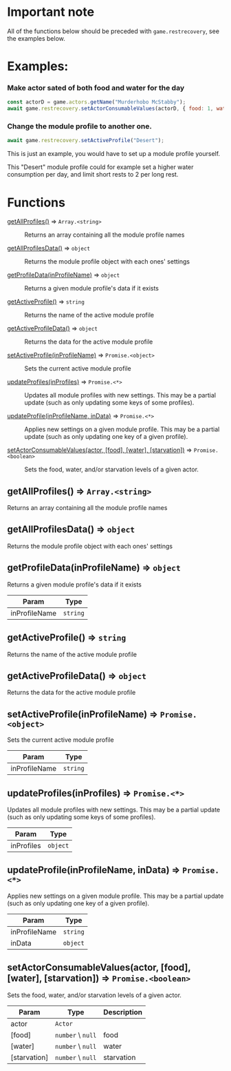 # Important note

All of the functions below should be preceded with `game.restrecovery`, see the examples below.

# Examples:

### Make actor sated of both food and water for the day
```js
const actorD = game.actors.getName("Murderhobo McStabby");
await game.restrecovery.setActorConsumableValues(actorD, { food: 1, water: 1 });
```

### Change the module profile to another one.
```js
await game.restrecovery.setActiveProfile("Desert");
```
This is just an example, you would have to set up a module profile yourself.

This "Desert" module profile could for example set a higher water consumption per day, and limit short rests to 2 per long rest.

# Functions

<dl>
<dt><a href="#getAllProfiles">getAllProfiles()</a> ⇒ <code>Array.&lt;string&gt;</code></dt>
<dd><p>Returns an array containing all the module profile names</p>
</dd>
<dt><a href="#getAllProfilesData">getAllProfilesData()</a> ⇒ <code>object</code></dt>
<dd><p>Returns the module profile object with each ones&#39; settings</p>
</dd>
<dt><a href="#getProfileData">getProfileData(inProfileName)</a> ⇒ <code>object</code></dt>
<dd><p>Returns a given module profile&#39;s data if it exists</p>
</dd>
<dt><a href="#getActiveProfile">getActiveProfile()</a> ⇒ <code>string</code></dt>
<dd><p>Returns the name of the active module profile</p>
</dd>
<dt><a href="#getActiveProfileData">getActiveProfileData()</a> ⇒ <code>object</code></dt>
<dd><p>Returns the data for the active module profile</p>
</dd>
<dt><a href="#setActiveProfile">setActiveProfile(inProfileName)</a> ⇒ <code>Promise.&lt;object&gt;</code></dt>
<dd><p>Sets the current active module profile</p>
</dd>
<dt><a href="#updateProfiles">updateProfiles(inProfiles)</a> ⇒ <code>Promise.&lt;*&gt;</code></dt>
<dd><p>Updates all module profiles with new settings.  This may be a partial update (such as only updating some keys of some profiles).</p>
</dd>
<dt><a href="#updateProfile">updateProfile(inProfileName, inData)</a> ⇒ <code>Promise.&lt;*&gt;</code></dt>
<dd><p>Applies new settings on a given module profile. This may be a partial update (such as only updating one key of a given profile).</p>
</dd>
<dt><a href="#setActorConsumableValues">setActorConsumableValues(actor, [food], [water], [starvation])</a> ⇒ <code>Promise.&lt;boolean&gt;</code></dt>
<dd><p>Sets the food, water, and/or starvation levels of a given actor.</p>
</dd>
</dl>

<a name="getAllProfiles"></a>

## getAllProfiles() ⇒ <code>Array.&lt;string&gt;</code>
Returns an array containing all the module profile names

<a name="getAllProfilesData"></a>

## getAllProfilesData() ⇒ <code>object</code>
Returns the module profile object with each ones' settings

<a name="getProfileData"></a>

## getProfileData(inProfileName) ⇒ <code>object</code>
Returns a given module profile's data if it exists


| Param | Type |
| --- | --- |
| inProfileName | <code>string</code> | 

<a name="getActiveProfile"></a>

## getActiveProfile() ⇒ <code>string</code>
Returns the name of the active module profile

<a name="getActiveProfileData"></a>

## getActiveProfileData() ⇒ <code>object</code>
Returns the data for the active module profile

<a name="setActiveProfile"></a>

## setActiveProfile(inProfileName) ⇒ <code>Promise.&lt;object&gt;</code>
Sets the current active module profile


| Param | Type |
| --- | --- |
| inProfileName | <code>string</code> | 

<a name="updateProfiles"></a>

## updateProfiles(inProfiles) ⇒ <code>Promise.&lt;\*&gt;</code>
Updates all module profiles with new settings.  This may be a partial update (such as only updating some keys of some profiles).


| Param | Type |
| --- | --- |
| inProfiles | <code>object</code> | 

<a name="updateProfile"></a>

## updateProfile(inProfileName, inData) ⇒ <code>Promise.&lt;\*&gt;</code>
Applies new settings on a given module profile. This may be a partial update (such as only updating one key of a given profile).


| Param | Type |
| --- | --- |
| inProfileName | <code>string</code> | 
| inData | <code>object</code> | 

<a name="setActorConsumableValues"></a>

## setActorConsumableValues(actor, [food], [water], [starvation]) ⇒ <code>Promise.&lt;boolean&gt;</code>
Sets the food, water, and/or starvation levels of a given actor.


| Param | Type | Description |
| --- | --- | --- |
| actor | <code>Actor</code> |  |
| [food] | <code>number</code> \ <code>null</code> | food |
| [water] | <code>number</code> \ <code>null</code> | water |
| [starvation] | <code>number</code> \ <code>null</code> | starvation |

